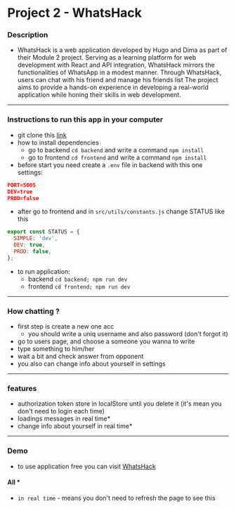 # Project 2 - WhatsHack

### Description

- WhatsHack is a web application developed by Hugo and Dima as part of their Module 2 project. Serving as a learning platform for web development with React and API integration, WhatsHack mirrors the functionalities of WhatsApp in a modest manner. Through WhatsHack, users can chat with his friend and manage his friends list The project aims to provide a hands-on experience in developing a real-world application while honing their skills in web development.

---

### Instructions to run this app in your computer

- git clone this [link](https://github.com/Whats-Hack/WhatsHack.git)
- how to install dependencies
  - go to backend `cd backend` and write a command `npm install`
  - go to frontend `cd frontend` and write a command `npm install`
- before start you need create a `.env` file in backend with this one settings:

```json
PORT=5005
DEV=true
PROD=false
```

- after go to frontend and in `src/utils/constants.js` change STATUS like this

```js
export const STATUS = {
  SIMPLE: 'dev',
  DEV: true,
  PROD: false,
};
```

- to run application:
  - backend `cd backend; npm run dev`
  - frontend `cd frontend; npm run dev`

---

### How chatting ?

- first step is create a new one acc
  - you should write a uniq username and also password (don't forgot it)
- go to users page, and choose a someone you wanna to write
- type something to him/her
- wait a bit and check answer from opponent
- you also can change info about yourself in settings

---

### features

- authorization token store in localStore until you delete it (it's mean you don't need to login each time)
- loadings messages in real time\*
- change info about yourself in real time\*

---

### Demo

- to use application free you can visit [WhatsHack](https://whatshack.netlify.app)

#### All \*

- `in real time` - means you don't need to refresh the page to see this
